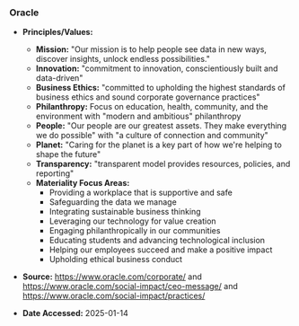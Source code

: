 ### Oracle

- **Principles/Values:**
  - **Mission:** "Our mission is to help people see data in new ways, discover insights, unlock endless possibilities."
  - **Innovation:** "commitment to innovation, conscientiously built and data-driven"
  - **Business Ethics:** "committed to upholding the highest standards of business ethics and sound corporate governance practices"
  - **Philanthropy:** Focus on education, health, community, and the environment with "modern and ambitious" philanthropy
  - **People:** "Our people are our greatest assets. They make everything we do possible" with "a culture of connection and community"
  - **Planet:** "Caring for the planet is a key part of how we're helping to shape the future"
  - **Transparency:** "transparent model provides resources, policies, and reporting"
  - **Materiality Focus Areas:**
    - Providing a workplace that is supportive and safe
    - Safeguarding the data we manage
    - Integrating sustainable business thinking
    - Leveraging our technology for value creation
    - Engaging philanthropically in our communities
    - Educating students and advancing technological inclusion
    - Helping our employees succeed and make a positive impact
    - Upholding ethical business conduct

- **Source:** https://www.oracle.com/corporate/ and https://www.oracle.com/social-impact/ceo-message/ and https://www.oracle.com/social-impact/practices/
- **Date Accessed:** 2025-01-14